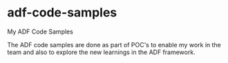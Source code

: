 # adf-code-samples
My ADF Code Samples

The ADF code samples are done as part of POC's to enable my work in the team and also to explore the new learnings in the ADF framework.
